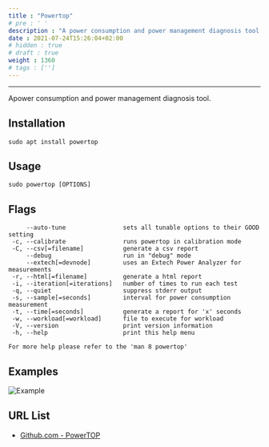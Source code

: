 ```yaml
---
title : "Powertop"
# pre : ' '
description : "A power consumption and power management diagnosis tool."
date : 2021-07-24T15:26:04+02:00
# hidden : true
# draft : true
weight : 1360
# tags : ['']
---
```


---

Apower consumption and power management diagnosis tool.

## Installation

```plain
sudo apt install powertop
```

## Usage

```plain
sudo powertop [OPTIONS]
```

## Flags

```plain
     --auto-tune                sets all tunable options to their GOOD setting
 -c, --calibrate                runs powertop in calibration mode
 -C, --csv[=filename]           generate a csv report
     --debug                    run in "debug" mode
     --extech[=devnode]         uses an Extech Power Analyzer for measurements
 -r, --html[=filename]          generate a html report
 -i, --iteration[=iterations]   number of times to run each test
 -q, --quiet                    suppress stderr output
 -s, --sample[=seconds]         interval for power consumption measurement
 -t, --time[=seconds]           generate a report for 'x' seconds
 -w, --workload[=workload]      file to execute for workload
 -V, --version                  print version information
 -h, --help                     print this help menu

For more help please refer to the 'man 8 powertop'
```

## Examples

![Example](images/example.png)

## URL List

- [Github.com - PowerTOP](https://github.com/fenrus75/powertop)
